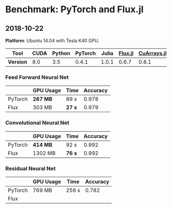 # Benchmark: PyTorch and Flux.jl

## 2018-10-22

**Platform**: Ubuntu 14.04 with Tesla K40 GPU.


| Tool        | CUDA | Python | PyTorch | Julia | [Flux.jl](https://github.com/FluxML/Flux.jl) | [CuArrays.jl](https://github.com/JuliaGPU/CuArrays.jl) |
| ----------- | ---- | ------ | ------- | ----- | -------------------------------------------- | ------------------------------------------------------ |
| **Version** | 8.0  | 3.5    | 0.4.1   | 1.0.1 | 0.6.7                                        | 0.8.1                                                  |



### Feed Forward Neural Net

|         | GPU Usage  | Time     | Accuracy |
| ------- | ---------- | -------- | -------- |
| PyTorch | **287 MB** | 89 s     | 0.978    |
| Flux    | 303 MB     | **27 s** | 0.979    |



### Convolutional Neural Net

|         | GPU Usage  | Time     | Accuracy |
| ------- | ---------- | -------- | -------- |
| PyTorch | **414 MB** | 92 s     | 0.992    |
| Flux    | 1302 MB    | **76 s** | 0.992    |



### Residual Neural Net

|         | GPU Usage | Time  | Accuracy |
| ------- | --------- | ----- | -------- |
| PyTorch | 769 MB    | 256 s | 0.782    |
| Flux    |           |       |          |

